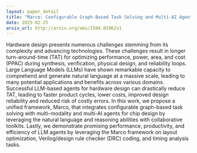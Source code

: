 ```yaml
---
layout: paper_detail
title: "Marco: Configurable Graph-Based Task Solving and Multi-AI Agents Framework for Hardware Design"
date: 2025-02-25
arxiv_url: http://arxiv.org/abs/2504.01962v1
---
```


Hardware design presents numerous challenges stemming from its complexity and advancing technologies. These challenges result in longer turn-around-time (TAT) for optimizing performance, power, area, and cost (PPAC) during synthesis, verification, physical design, and reliability loops. Large Language Models (LLMs) have shown remarkable capacity to comprehend and generate natural language at a massive scale, leading to many potential applications and benefits across various domains. Successful LLM-based agents for hardware design can drastically reduce TAT, leading to faster product cycles, lower costs, improved design reliability and reduced risk of costly errors. In this work, we propose a unified framework, Marco, that integrates configurable graph-based task solving with multi-modality and multi-AI agents for chip design by leveraging the natural language and reasoning abilities with collaborative toolkits. Lastly, we demonstrate promising performance, productivity, and efficiency of LLM agents by leveraging the Marco framework on layout optimization, Verilog/design rule checker (DRC) coding, and timing analysis tasks.
